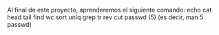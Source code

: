 Al final de este proyecto, aprenderemos el siguiente comando: echo cat head tail find wc sort uniq grep tr rev cut passwd (5) (es decir, man 5 passwd)